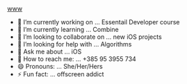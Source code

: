 

[www](https://marinahuber.com)

- 🔭 I’m currently working on ... Essentail Developer course
- 🌱 I’m currently learning ... Combine
- 👯 I’m looking to collaborate on ... new iOS projects
- 🤔 I’m looking for help with ... Algorithms
- 💬 Ask me about ... iOS
- 📲 How to reach me: ... +385 95 3955 734
- 😄 Pronouns: ... She/Her/Hers
- ⚡ Fun fact: ... offscreen addict
